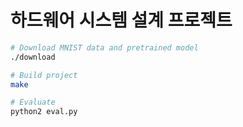 하드웨어 시스템 설계 프로젝트
========

```bash
# Download MNIST data and pretrained model
./download

# Build project
make

# Evaluate
python2 eval.py
```
